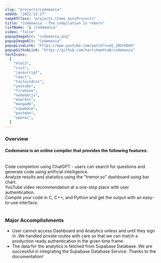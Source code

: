 ```yaml
---
slug: "projects/codemania"
added: "2022-12-27"
nameOfClass: "projects-items miniProjects"
title: "Codemania - The compilation is reborn"
listName: "⌛ /Codemania"
video: "false"
popupImageSrc: "codemania.png"
popupImageAlt: "Codemania"
popupLiveLink: "https://www.youtube.com/watch?v=oQ_j0Ur6DdU"
popupGithubLink: "https://github.com/kartikmehta8/codemania"
techIcons:
  [
    "html5",
    "css3",
    "javascript",
    "react",
    "tailwindcss",
    "youtube",
    "firebase",
    "nodedotjs",
    "express",
    "mongodb",
    "supabase",
    "postman",
    "openai",
  ]
---
```


### Overview

<h4>Codemania is an online compiler that provides the following features:</h4></br>
Code completion using ChatGPT - users can search for questions and generate code using artificial intelligence.</br>
Analyze results and statistics using the "tremor.so" dashboard using bar chart.</br>
YouTube video recommendation at a one-stop place with user authentication.</br>
Compile your code in C, C++, and Python and get the output with an easy-to-use interface.</br></br>

### Major Accomplishments

- User cannot access Dashboard and Analytics unless and until they sign in. We handled private routes with care so that we can match a production ready authentication in the given time frame.
- The data for the analytics is fetched from Supabase Database. We are successful in integrating the Supabase Database Service. Thanks to the documentation!
